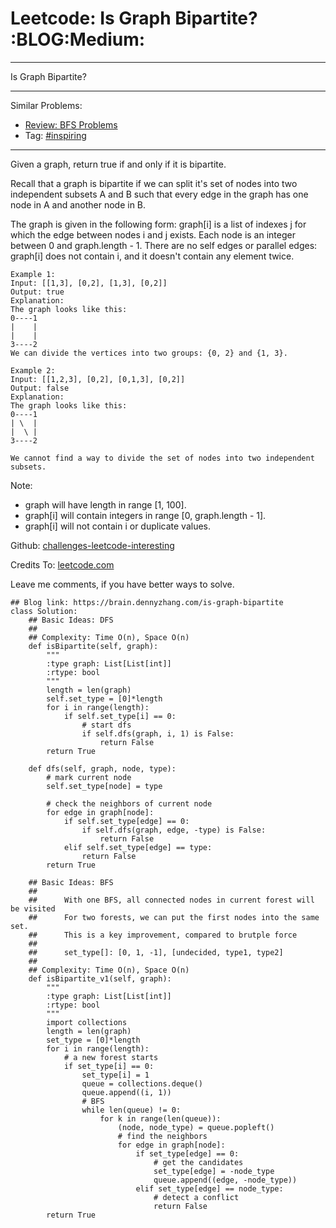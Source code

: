 # Leetcode: Is Graph Bipartite?     :BLOG:Medium:


---

Is Graph Bipartite?  

---

Similar Problems:  
-   [Review: BFS Problems](https://brain.dennyzhang.com/review-bfs)
-   Tag: [#inspiring](https://brain.dennyzhang.com/tag/inspiring)

---

Given a graph, return true if and only if it is bipartite.  

Recall that a graph is bipartite if we can split it's set of nodes into two independent subsets A and B such that every edge in the graph has one node in A and another node in B.  

The graph is given in the following form: graph[i] is a list of indexes j for which the edge between nodes i and j exists.  Each node is an integer between 0 and graph.length - 1.  There are no self edges or parallel edges: graph[i] does not contain i, and it doesn't contain any element twice.  

    Example 1:
    Input: [[1,3], [0,2], [1,3], [0,2]]
    Output: true
    Explanation: 
    The graph looks like this:
    0----1
    |    |
    |    |
    3----2
    We can divide the vertices into two groups: {0, 2} and {1, 3}.

    Example 2:
    Input: [[1,2,3], [0,2], [0,1,3], [0,2]]
    Output: false
    Explanation: 
    The graph looks like this:
    0----1
    | \  |
    |  \ |
    3----2
    
    We cannot find a way to divide the set of nodes into two independent subsets.

Note:  

-   graph will have length in range [1, 100].
-   graph[i] will contain integers in range [0, graph.length - 1].
-   graph[i] will not contain i or duplicate values.

Github: [challenges-leetcode-interesting](https://github.com/DennyZhang/challenges-leetcode-interesting/tree/master/is-graph-bipartite)  

Credits To: [leetcode.com](https://leetcode.com/problems/is-graph-bipartite/description/)  

Leave me comments, if you have better ways to solve.  

    ## Blog link: https://brain.dennyzhang.com/is-graph-bipartite
    class Solution:
        ## Basic Ideas: DFS
        ##
        ## Complexity: Time O(n), Space O(n)
        def isBipartite(self, graph):
            """
            :type graph: List[List[int]]
            :rtype: bool
            """
            length = len(graph)
            self.set_type = [0]*length
            for i in range(length):
                if self.set_type[i] == 0:
                    # start dfs
                    if self.dfs(graph, i, 1) is False:
                        return False
            return True
    
        def dfs(self, graph, node, type):
            # mark current node
            self.set_type[node] = type
    
            # check the neighbors of current node
            for edge in graph[node]:
                if self.set_type[edge] == 0:
                    if self.dfs(graph, edge, -type) is False:
                        return False
                elif self.set_type[edge] == type:
                    return False
            return True
    
        ## Basic Ideas: BFS
        ## 
        ##      With one BFS, all connected nodes in current forest will be visited
        ##      For two forests, we can put the first nodes into the same set.
        ##      This is a key improvement, compared to brutple force 
        ##
        ##      set_type[]: [0, 1, -1], [undecided, type1, type2]
        ##
        ## Complexity: Time O(n), Space O(n)
        def isBipartite_v1(self, graph):
            """
            :type graph: List[List[int]]
            :rtype: bool
            """
            import collections
            length = len(graph)
            set_type = [0]*length
            for i in range(length):
                # a new forest starts
                if set_type[i] == 0:
                    set_type[i] = 1
                    queue = collections.deque()
                    queue.append((i, 1))
                    # BFS
                    while len(queue) != 0:
                        for k in range(len(queue)):
                            (node, node_type) = queue.popleft()
                            # find the neighbors
                            for edge in graph[node]:
                                if set_type[edge] == 0:
                                    # get the candidates
                                    set_type[edge] = -node_type
                                    queue.append((edge, -node_type))
                                elif set_type[edge] == node_type:
                                    # detect a conflict
                                    return False
            return True